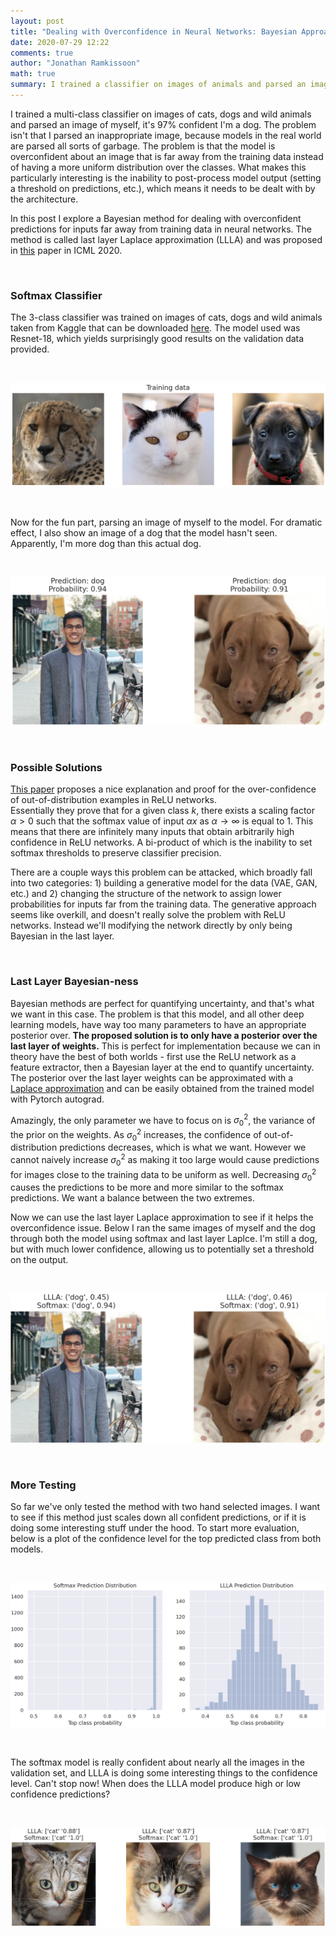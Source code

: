 ```yaml
---
layout: post
title: "Dealing with Overconfidence in Neural Networks: Bayesian Approach"
date: 2020-07-29 12:22
comments: true
author: "Jonathan Ramkissoon"
math: true
summary: I trained a classifier on images of animals and parsed an image of myself it's 97% confident I'm a dog. This is an exploration of a possible Bayesian fix
---
```


I trained a multi-class classifier on images of cats, dogs and wild animals and parsed an image of myself, it's 97% confident I'm a dog. The problem isn't that I parsed an inappropriate image, because models in the real world are parsed all sorts of garbage. The problem is that the model is overconfident about an image that is far away from the training data instead of having a more uniform distribution over the classes. What makes this particularly interesting is the inability to post-process model output (setting a threshold on predictions, etc.), which means it needs to be dealt with by the architecture.

In this post I explore a Bayesian method for dealing with overconfident predictions for inputs far away from training data in neural networks. The method is called last layer Laplace approximation (LLLA) and was proposed in [this](https://arxiv.org/abs/2002.10118) paper in ICML 2020.

&nbsp;

### Softmax Classifier

The 3-class classifier was trained on images of cats, dogs and wild animals taken from Kaggle that can be downloaded [here](https://www.kaggle.com/andrewmvd/animal-faces?). The model used was Resnet-18, which yields surprisingly good results on the validation data provided.

&nbsp;

<p align="center">
  <img src="/assets/overconfident-NN-training-data.png">
</p>

&nbsp;

Now for the fun part, parsing an image of myself to the model. For dramatic effect, I also show an image of a dog that the model hasn't seen. Apparently, I'm more dog than this actual dog.

&nbsp;

<p align="center">
  <img src="/assets/overconfident-NN-softmax-predictions.png">
</p>

&nbsp;


### Possible Solutions

[This paper](https://arxiv.org/pdf/1812.05720.pdf) proposes a nice explanation and proof for the over-confidence of out-of-distribution examples in ReLU networks.   
Essentially they prove that for a given class $k$, there exists a scaling factor $\alpha > 0$ such that the softmax value of input $\alpha x$ as $\alpha \to \infty$ is equal to 1. This means that there are infinitely many inputs that obtain arbitrarily high confidence in ReLU networks. A bi-product of which is the inability to set softmax thresholds to preserve classifier precision.

There are a couple ways this problem can be attacked, which broadly fall into two categories: 1) building a generative model for the data (VAE, GAN, etc.) and 2) changing the structure of the network to assign lower probabilities for inputs far from the training data. The generative approach seems like overkill, and doesn't really solve the problem with ReLU networks. Instead we'll modifying the network directly by only being Bayesian in the last layer.


&nbsp;


### Last Layer Bayesian-ness

Bayesian methods are perfect for quantifying uncertainty, and that's what we want in this case. The problem is that this model, and all other deep learning models, have way too many parameters to have an appropriate posterior over. **The proposed solution is to only have a posterior over the last layer of weights.** This is perfect for implementation because we can in theory have the best of both worlds - first use the ReLU network as a feature extractor, then a Bayesian layer at the end to quantify uncertainty. The posterior over the last layer weights can be approximated with a [Laplace approximation](http://www2.stat.duke.edu/~st118/sta250/laplace.pdf) and can be easily obtained from the trained model with Pytorch autograd.

Amazingly, the only parameter we have to focus on is $\sigma^2_0$, the variance of the prior on the weights. As $\sigma^2_0$ increases, the confidence of out-of-distribution predictions decreases, which is what we want. However we cannot naively increase $\sigma^2_0$ as making it too large would cause predictions for images close to the training data to be uniform as well. Decreasing $\sigma^2_0$ causes the predictions to be more and more similar to the softmax predictions. We want a balance between the two extremes.

Now we can use the last layer Laplace approximation to see if it helps the overconfidence issue. Below I ran the same images of myself and the dog through both the model using softmax and last layer Laplce. I'm still a dog, but with much lower confidence, allowing us to potentially set a threshold on the output.

&nbsp;

<p align="center">
  <img src="/assets/overconfident-NN-out-of-sample-predictions.png">
</p>

&nbsp;


### More Testing

So far we've only tested the method with two hand selected images. I want to see if this method just scales down all confident predictions, or if it is doing some interesting stuff under the hood. To start more evaluation, below is a plot of the confidence level for the top predicted class from both models.


&nbsp;

<p align="center">
  <img src="/assets/overconfident-NN-top-class-prob-distribution.png">
</p>

&nbsp;


The softmax model is really confident about nearly all the images in the validation set, and LLLA is doing some interesting things to the confidence level. Can't stop now! When does the LLLA model produce high or low confidence predictions?


&nbsp;
<p align="center">
  <img src="/assets/overconfident-NN-LLLA-high-conf.png">
</p>

&nbsp;




<!--

&nbsp;

### Adversarial Confidence Enhancing Training

> We assume that it is possible to characterize a distribution of data points pout on the input space for which we are sure that they do not belong to the true distribution $p_{in}$ resp. the set of the intersection of their supports has zero or close to zero probability mass.
An example of such an out-distribution $p_{out}$ would be the uniform distribution U(0, 1) on gray scale images or similar noise distributions. Suppose that the in-distribution consists of certain image classes like handwritten digits, then the probability mass of all images of handwritten digits under the $p_{out}$ is zero (if it is really a low-dimensional manifold) or close to zero.

The proposed solution is to adjust the loss function to enforce low confidence in the neighborhood of all out-of-distribution points. This way, we implicitly learn a distribution for each class, $p_{in}$ and an out-distribution, $p_{out}$.
The new loss function is below:

$$
\frac{1}{N} \sum^N_{i=1} L_{CE}(y_i, f(x_i)) + \lambda E[\max_{||u - z|| \le \epsilon} L_{p_{out}}(f, u)]
$$

Where $L_{CE}$ is the cross entropy loss (what we would use as the original loss function) and $L_{p_{out}}$ is the max log confidence over all classes.

$$
L_{p_{out}} = \max_{l = 1..K} \log(\frac{e^{f_l(x)}}{\sum^N_{i=1} e^{f_l(x)}})
$$

This loss function makes sense. Consider 2 inputs, $x_{music}$ and $x_{not\ music}$ that are both predicted as sheet music by the model, $f$. The loss at

-->
